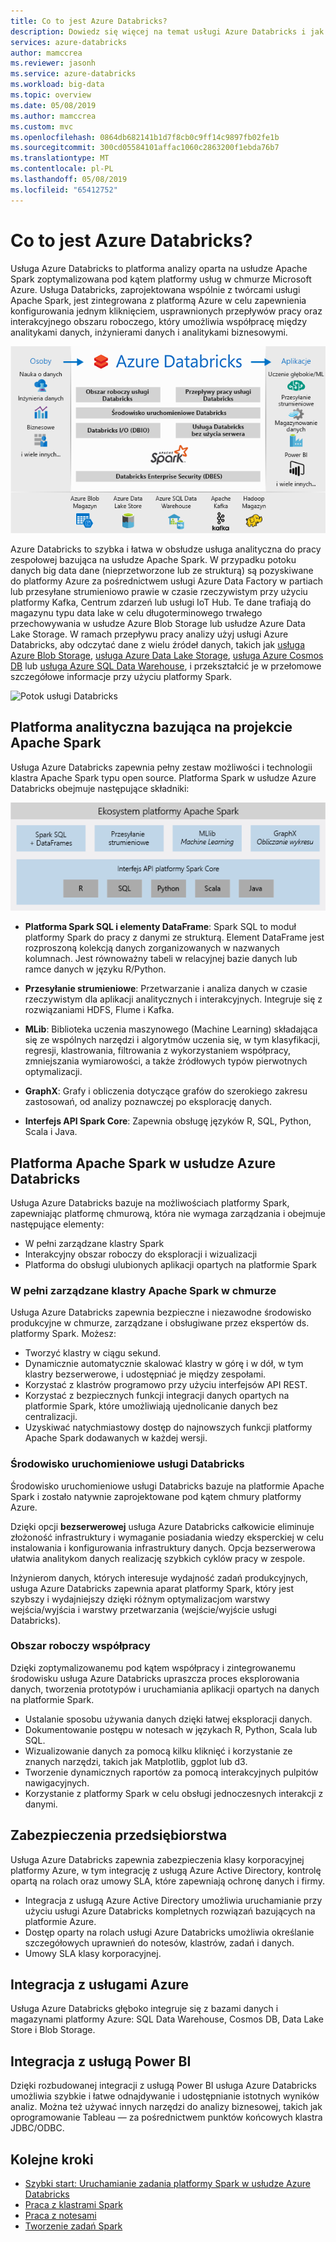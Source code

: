 ```yaml
---
title: Co to jest Azure Databricks?
description: Dowiedz się więcej na temat usługi Azure Databricks i jak udostępnia platformę Spark w usłudze Databricks na platformie Azure. Usługa Azure Databricks to platforma analizy oparta na usłudze Apache Spark zoptymalizowana pod kątem platformy usług w chmurze Microsoft Azure.
services: azure-databricks
author: mamccrea
ms.reviewer: jasonh
ms.service: azure-databricks
ms.workload: big-data
ms.topic: overview
ms.date: 05/08/2019
ms.author: mamccrea
ms.custom: mvc
ms.openlocfilehash: 0864db682141b1d7f8cb0c9ff14c9897fb02fe1b
ms.sourcegitcommit: 300cd05584101affac1060c2863200f1ebda76b7
ms.translationtype: MT
ms.contentlocale: pl-PL
ms.lasthandoff: 05/08/2019
ms.locfileid: "65412752"
---
```

# <a name="what-is-azure-databricks"></a>Co to jest Azure Databricks?

Usługa Azure Databricks to platforma analizy oparta na usłudze Apache Spark zoptymalizowana pod kątem platformy usług w chmurze Microsoft Azure. Usługa Databricks, zaprojektowana wspólnie z twórcami usługi Apache Spark, jest zintegrowana z platformą Azure w celu zapewnienia konfigurowania jednym kliknięciem, usprawnionych przepływów pracy oraz interakcyjnego obszaru roboczego, który umożliwia współpracę między analitykami danych, inżynierami danych i analitykami biznesowymi.

![Co to jest Azure Databricks?](./media/what-is-azure-databricks/azure-databricks-overview.png "Co to jest Azure Databricks?")

Azure Databricks to szybka i łatwa w obsłudze usługa analityczna do pracy zespołowej bazująca na usłudze Apache Spark. W przypadku potoku danych big data dane (nieprzetworzone lub ze strukturą) są pozyskiwane do platformy Azure za pośrednictwem usługi Azure Data Factory w partiach lub przesyłane strumieniowo prawie w czasie rzeczywistym przy użyciu platformy Kafka, Centrum zdarzeń lub usługi IoT Hub. Te dane trafiają do magazynu typu data lake w celu długoterminowego trwałego przechowywania w usłudze Azure Blob Storage lub usłudze Azure Data Lake Storage. W ramach przepływu pracy analizy użyj usługi Azure Databricks, aby odczytać dane z wielu źródeł danych, takich jak [usługa Azure Blob Storage](../storage/blobs/storage-blobs-introduction.md), [usługa Azure Data Lake Storage](../data-lake-store/index.md), [usługa Azure Cosmos DB](../cosmos-db/index.yml) lub [usługa Azure SQL Data Warehouse](../sql-data-warehouse/index.md), i przekształcić je w przełomowe szczegółowe informacje przy użyciu platformy Spark.

![Potok usługi Databricks](./media/what-is-azure-databricks/databricks-pipeline.png)

## <a name="apache-spark-based-analytics-platform"></a>Platforma analityczna bazująca na projekcie Apache Spark

Usługa Azure Databricks zapewnia pełny zestaw możliwości i technologii klastra Apache Spark typu open source. Platforma Spark w usłudze Azure Databricks obejmuje następujące składniki:

![Platforma Apache Spark w usłudze Azure Databricks](./media/what-is-azure-databricks/apache-spark-ecosystem-databricks.png "Platforma Apache Spark w usłudze Azure Databricks")

* **Platforma Spark SQL i elementy DataFrame**: Spark SQL to moduł platformy Spark do pracy z danymi ze strukturą. Element DataFrame jest rozproszoną kolekcją danych zorganizowanych w nazwanych kolumnach. Jest równoważny tabeli w relacyjnej bazie danych lub ramce danych w języku R/Python.

* **Przesyłanie strumieniowe**: Przetwarzanie i analiza danych w czasie rzeczywistym dla aplikacji analitycznych i interakcyjnych. Integruje się z rozwiązaniami HDFS, Flume i Kafka.

* **MLib**: Biblioteka uczenia maszynowego (Machine Learning) składająca się ze wspólnych narzędzi i algorytmów uczenia się, w tym klasyfikacji, regresji, klastrowania, filtrowania z wykorzystaniem współpracy, zmniejszania wymiarowości, a także źródłowych typów pierwotnych optymalizacji.

* **GraphX**: Grafy i obliczenia dotyczące grafów do szerokiego zakresu zastosowań, od analizy poznawczej po eksplorację danych.

* **Interfejs API Spark Core**: Zapewnia obsługę języków R, SQL, Python, Scala i Java.

## <a name="apache-spark-in-azure-databricks"></a>Platforma Apache Spark w usłudze Azure Databricks

Usługa Azure Databricks bazuje na możliwościach platformy Spark, zapewniając platformę chmurową, która nie wymaga zarządzania i obejmuje następujące elementy:

- W pełni zarządzane klastry Spark
- Interakcyjny obszar roboczy do eksploracji i wizualizacji
- Platforma do obsługi ulubionych aplikacji opartych na platformie Spark

### <a name="fully-managed-apache-spark-clusters-in-the-cloud"></a>W pełni zarządzane klastry Apache Spark w chmurze

Usługa Azure Databricks zapewnia bezpieczne i niezawodne środowisko produkcyjne w chmurze, zarządzane i obsługiwane przez ekspertów ds. platformy Spark. Możesz:

* Tworzyć klastry w ciągu sekund.
* Dynamicznie automatycznie skalować klastry w górę i w dół, w tym klastry bezserwerowe, i udostępniać je między zespołami. 
* Korzystać z klastrów programowo przy użyciu interfejsów API REST. 
* Korzystać z bezpiecznych funkcji integracji danych opartych na platformie Spark, które umożliwiają ujednolicanie danych bez centralizacji. 
* Uzyskiwać natychmiastowy dostęp do najnowszych funkcji platformy Apache Spark dodawanych w każdej wersji.

### <a name="databricks-runtime"></a>Środowisko uruchomieniowe usługi Databricks
Środowisko uruchomieniowe usługi Databricks bazuje na platformie Apache Spark i zostało natywnie zaprojektowane pod kątem chmury platformy Azure. 

Dzięki opcji **bezserwerowej** usługa Azure Databricks całkowicie eliminuje złożoność infrastruktury i wymaganie posiadania wiedzy eksperckiej w celu instalowania i konfigurowania infrastruktury danych. Opcja bezserwerowa ułatwia analitykom danych realizację szybkich cyklów pracy w zespole.

Inżynierom danych, których interesuje wydajność zadań produkcyjnych, usługa Azure Databricks zapewnia aparat platformy Spark, który jest szybszy i wydajniejszy dzięki różnym optymalizacjom warstwy wejścia/wyjścia i warstwy przetwarzania (wejście/wyjście usługi Databricks).

### <a name="workspace-for-collaboration"></a>Obszar roboczy współpracy

Dzięki zoptymalizowanemu pod kątem współpracy i zintegrowanemu środowisku usługa Azure Databricks upraszcza proces eksplorowania danych, tworzenia prototypów i uruchamiania aplikacji opartych na danych na platformie Spark.

* Ustalanie sposobu używania danych dzięki łatwej eksploracji danych.
* Dokumentowanie postępu w notesach w językach R, Python, Scala lub SQL.
* Wizualizowanie danych za pomocą kilku kliknięć i korzystanie ze znanych narzędzi, takich jak Matplotlib, ggplot lub d3.
* Tworzenie dynamicznych raportów za pomocą interakcyjnych pulpitów nawigacyjnych.
* Korzystanie z platformy Spark w celu obsługi jednoczesnych interakcji z danymi.

## <a name="enterprise-security"></a>Zabezpieczenia przedsiębiorstwa

Usługa Azure Databricks zapewnia zabezpieczenia klasy korporacyjnej platformy Azure, w tym integrację z usługą Azure Active Directory, kontrolę opartą na rolach oraz umowy SLA, które zapewniają ochronę danych i firmy.

* Integracja z usługą Azure Active Directory umożliwia uruchamianie przy użyciu usługi Azure Databricks kompletnych rozwiązań bazujących na platformie Azure.
* Dostęp oparty na rolach usługi Azure Databricks umożliwia określanie szczegółowych uprawnień do notesów, klastrów, zadań i danych.
* Umowy SLA klasy korporacyjnej. 

## <a name="integration-with-azure-services"></a>Integracja z usługami Azure

Usługa Azure Databricks głęboko integruje się z bazami danych i magazynami platformy Azure: SQL Data Warehouse, Cosmos DB, Data Lake Store i Blob Storage. 

## <a name="integration-with-power-bi"></a>Integracja z usługą Power BI
Dzięki rozbudowanej integracji z usługą Power BI usługa Azure Databricks umożliwia szybkie i łatwe odnajdywanie i udostępnianie istotnych wyników analiz. Można też używać innych narzędzi do analizy biznesowej, takich jak oprogramowanie Tableau — za pośrednictwem punktów końcowych klastra JDBC/ODBC.

## <a name="next-steps"></a>Kolejne kroki

* [Szybki start: Uruchamianie zadania platformy Spark w usłudze Azure Databricks](quickstart-create-databricks-workspace-portal.md)
* [Praca z klastrami Spark](https://docs.azuredatabricks.net/user-guide/clusters/index.html)
* [Praca z notesami](https://docs.azuredatabricks.net/user-guide/notebooks/index.html)
* [Tworzenie zadań Spark](https://docs.azuredatabricks.net/user-guide/jobs.html)

 









